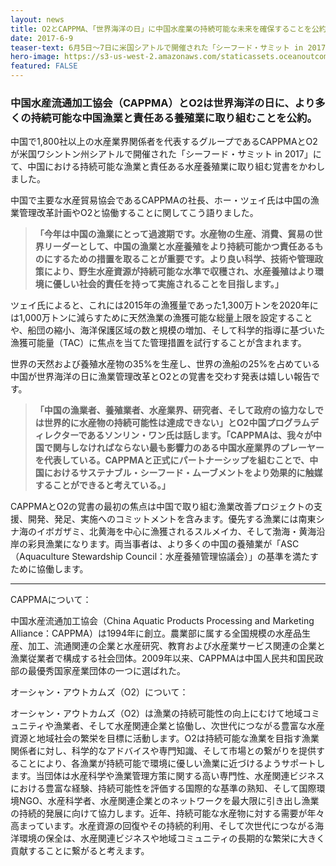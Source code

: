 ```yaml
---
layout: news
title: O2とCAPPMA、「世界海洋の日」に中国水産業の持続可能な未来を確保することを公約
date: 2017-6-9
teaser-text: 6月5日〜7日に米国シアトルで開催された「シーフード・サミット in 2017」にて、中国で1,800社以上の水産関連企業を代表する中国水産流通加工協会（CAPPMA）とO2が中国の漁業と養殖業をより持続可能かつ責任あるものにするために協働する覚書をとりかわしました。
hero-image: https://s3-us-west-2.amazonaws.com/staticassets.oceanoutcomes.org/news+and+analysis/hero+images/O2-CAPPMA-MOU-AGREEMENT.jpg
featured: FALSE
---
```

<h3>中国水産流通加工協会（CAPPMA）とO2は世界海洋の日に、より多くの持続可能な中国漁業と責任ある養殖業に取り組むことを公約。</h3>

中国で1,800社以上の水産業界関係者を代表するグループであるCAPPMAとO2が米国ワシントン州シアトルで開催された「シーフード・サミット in 2017」にて、中国における持続可能な漁業と責任ある水産養殖業に取り組む覚書をかわしました。
 
中国で主要な水産貿易協会であるCAPPMAの社長、ホー・ツェイ氏は中国の漁業管理改革計画やO2と協働することに関してこう語りました。

> **「今年は中国の漁業にとって過渡期です。水産物の生産、消費、貿易の世界リーダーとして、中国の漁業と水産養殖をより持続可能かつ責任あるものにするための措置を取ることが重要です。より良い科学、技術や管理政策により、野生水産資源が持続可能な水準で収穫され、水産養殖はより環境に優しい社会的責任を持って実施されることを目指します。」**

ツェイ氏によると、これには2015年の漁獲量であった1,300万トンを2020年には1,000万トンに減らすために天然漁業の漁獲可能な総量上限を設定することや、船団の縮小、海洋保護区域の数と規模の増加、そして科学的指導に基づいた漁獲可能量（TAC）に焦点を当てた管理措置を試行することが含まれます。

世界の天然および養殖水産物の35%を生産し、世界の漁船の25%を占めている中国が世界海洋の日に漁業管理改革とO2との覚書を交わす発表は嬉しい報告です。

> **「中国の漁業者、養殖業者、水産業界、研究者、そして政府の協力なしでは世界的に水産物の持続可能性は達成できない」とO2中国プログラムディレクターであるソンリン・ワン氏は話します。「CAPPMAは、我々が中国で関与しなければならない最も影響力のある中国水産業界のプレーヤーを代表している。CAPPMAと正式にパートナーシップを組むことで、中国におけるサステナブル・シーフード・ムーブメントをより効果的に触媒することができると考えている。」**

CAPPMAとO2の覚書の最初の焦点は中国で取り組む漁業改善プロジェクトの支援、開発、発足、実施へのコミットメントを含みます。優先する漁業には南東シナ海のイボガザミ、北黄海を中心に漁獲されるスルメイカ、そして渤海・黄海沿岸の彩貝漁業になります。両当事者は、より多くの中国の養殖業が「ASC（Aquaculture Stewardship Council：水産養殖管理協議会）」の基準を満たすために協働します。

----
CAPPMAについて：

中国水産流通加工協会（China Aquatic Products Processing and Marketing Alliance：CAPPMA）は1994年に創立。農業部に属する全国規模の水産品生産、加工、流通関連の企業と水産研究、教育および水産業サービス関連の企業と漁業従業者で構成する社会団体。2009年以来、CAPPMAは中国人民共和国民政部の最優秀国家産業団体の一つに選ばれた。
 
オーシャン・アウトカムズ（O2）について：

オーシャン・アウトカムズ（O2）は漁業の持続可能性の向上にむけて地域コミュニティや漁業者、そして水産関連企業と協働し、次世代につながる豊富な水産資源と地域社会の繁栄を目標に活動します。O2は持続可能な漁業を目指す漁業関係者に対し、科学的なアドバイスや専門知識、そして市場との繋がりを提供することにより、各漁業が持続可能で環境に優しい漁業に近づけるようサポートします。当団体は水産科学や漁業管理方策に関する高い専門性、水産関連ビジネスにおける豊富な経験、持続可能性を評価する国際的な基準の熟知、そして国際環境NGO、水産科学者、水産関連企業とのネットワークを最大限に引き出し漁業の持続的発展に向けて協力します。近年、持続可能な水産物に対する需要が年々高まっています。水産資源の回復やその持続的利用、そして次世代につながる海洋環境の保全は、水産関連ビジネスや地域コミュニティの長期的な繁栄に大きく貢献することに繋がると考えます。
